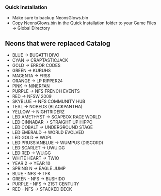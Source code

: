 ### Quick Installation

- Make sure to backup NeonsGlows.bin
- Copy NeonsGlows.bin in the Quick Installation folder to your Game Files -> Global Directory

## Neons that were replaced Catalog

- BLUE -> BUGATTI DIVO
- CYAN -> CRAPTASTICJACK
- GOLD -> ERROR CODES
- GREEN -> KURUHS
- MAGENTA -> FRSS
- ORANGE -> LP RIPPER24
- PINK -> NINERFAN
- PURPLE -> NFS FRENCH EVENTS
- RED -> NFSW 2009
- SKYBLUE -> NFS COMMUNITY HUB
- TEAL -> NOBEDS (BLACKPANTHA)
- YELLOW -> NIGHTRIDERZ
- LED AMETHYST -> SOAPBOX RACE WORLD
- LED CINNABAR -> STRAIGHT UP HIPPO
- LED COBALT -> UNDERGROUND STAGE
- LED EMERALD -> WORLD EVOLVED
- LED GOLD -> WOPL
- LED PRUSSIANBLUE -> WUMPUS (DISCORD)
- LED SCARLET -> UWU.GG
- LED RED -> WU.GG
- WHITE HEART -> TWIO
- YEAR 2 -> YEAR 10
- SPRING N -> EAGLE JUMP
- BLUE - NFS -> TFK
- GREEN - NFS -> BUSHIDO
- PURPLE - NFS -> 21ST CENTURY
- RED - NFS -> STACKED DECK